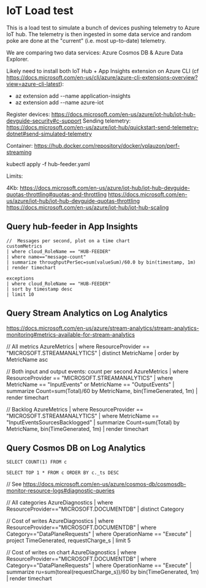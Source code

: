 # IoT Load test

This is a load test to simulate a bunch of devices pushing telemetry to Azure IoT hub.  The telemetry is then ingested in some data service and random poke are done at the "current" (i.e. most up-to-date) telemetry.

We are comparing two data services:  Azure Cosmos DB & Azure Data Explorer.

Likely need to install both IoT Hub + App Insights extension on Azure CLI (cf https://docs.microsoft.com/en-us/cli/azure/azure-cli-extensions-overview?view=azure-cli-latest):

*   az extension add --name application-insights
*   az extension add --name azure-iot

Register devices:  https://docs.microsoft.com/en-us/azure/iot-hub/iot-hub-devguide-security#c-support
Sending telemetry:  https://docs.microsoft.com/en-us/azure/iot-hub/quickstart-send-telemetry-dotnet#send-simulated-telemetry

Container:  https://hub.docker.com/repository/docker/vplauzon/perf-streaming

kubectl apply -f hub-feeder.yaml

Limits:

4Kb:  https://docs.microsoft.com/en-us/azure/iot-hub/iot-hub-devguide-quotas-throttling#quotas-and-throttling
https://docs.microsoft.com/en-us/azure/iot-hub/iot-hub-devguide-quotas-throttling
https://docs.microsoft.com/en-us/azure/iot-hub/iot-hub-scaling

## Query hub-feeder in App Insights

```
//  Messages per second, plot on a time chart
customMetrics
| where cloud_RoleName == "HUB-FEEDER"
| where name=="message-count"
| summarize throughputPerSec=sum(valueSum)/60.0 by bin(timestamp, 1m)
| render timechart

exceptions
| where cloud_RoleName == "HUB-FEEDER"
| sort by timestamp desc
| limit 10
```

## Query Stream Analytics on Log Analytics

https://docs.microsoft.com/en-us/azure/stream-analytics/stream-analytics-monitoring#metrics-available-for-stream-analytics

//  All metrics
AzureMetrics
| where ResourceProvider == "MICROSOFT.STREAMANALYTICS"
| distinct MetricName
| order by MetricName asc

//  Both input and output events:  count per second
AzureMetrics
| where ResourceProvider == "MICROSOFT.STREAMANALYTICS"
| where MetricName == "InputEvents" or MetricName == "OutputEvents" 
| summarize Count=sum(Total)/60 by MetricName, bin(TimeGenerated, 1m)
| render timechart 

//  Backlog
AzureMetrics
| where ResourceProvider == "MICROSOFT.STREAMANALYTICS"
| where MetricName == "InputEventsSourcesBacklogged"
| summarize Count=sum(Total) by MetricName, bin(TimeGenerated, 1m)
| render timechart 

##  Query Cosmos DB on Log Analytics

```
SELECT COUNT(1) FROM c

SELECT TOP 1 * FROM c ORDER BY c._ts DESC

```

//  See https://docs.microsoft.com/en-us/azure/cosmos-db/cosmosdb-monitor-resource-logs#diagnostic-queries

//  All categories
AzureDiagnostics 
| where ResourceProvider=="MICROSOFT.DOCUMENTDB" 
| distinct Category

//  Cost of writes
AzureDiagnostics 
| where ResourceProvider=="MICROSOFT.DOCUMENTDB" 
| where Category=="DataPlaneRequests" 
| where OperationName == "Execute"
| project TimeGenerated, requestCharge_s
| limit 5

//  Cost of writes on chart
AzureDiagnostics 
| where ResourceProvider=="MICROSOFT.DOCUMENTDB" 
| where Category=="DataPlaneRequests" 
| where OperationName == "Execute"
| summarize ru=sum(toreal(requestCharge_s))/60 by bin(TimeGenerated, 1m)
| render timechart 
